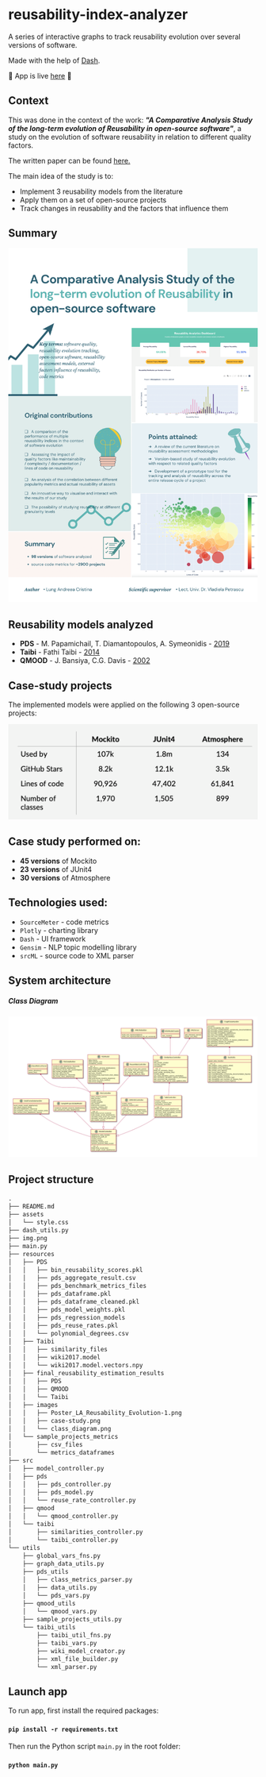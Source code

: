 # reusability-index-analyzer
A series of interactive graphs to track reusability evolution over several versions of software.

Made with the help of [Dash](https://dash.plotly.com/).

🚀 App is live [here](https://reusability-index-analyzer.onrender.com/) 🚀

## Context

This was done in the context of the work: 
_**"A Comparative Analysis Study of the long-term evolution of Reusability in open-source software"**_,
a study on the evolution of software reusability in relation to different quality factors. 

The written paper can be found [here.](https://drive.google.com/file/d/1DWoPX2LCd3k_-NhiQcP8eJSbvPeaGlTt/view?usp=sharing)

The main idea of the study is to:
- Implement 3 reusability models from the literature 
- Apply them on a set of open-source projects
- Track changes in reusability and the factors that influence them

## Summary

![](resources/images/Poster_LA_Reusability_Evolution-1.png)

## Reusability models analyzed
- **PDS** - M. Papamichail, T. Diamantopoulos, A. Symeonidis  - [2019](https://issel.ee.auth.gr/wp-content/uploads/2019/09/2019mpapamicJSS.pdf) 
- **Taibi** - Fathi Taibi - [2014](https://citeseerx.ist.psu.edu/viewdoc/download?doi=10.1.1.851.2567&rep=rep1&type=pdf)
- **QMOOD** - J. Bansiya, C.G. Davis - [2002](https://ieeexplore.ieee.org/document/979986)

## Case-study projects

The implemented models were applied on the following 3 open-source projects:

<img src="resources/images/case-study.png" />

## Case study performed on:
- **45 versions** of Mockito
- **23 versions** of JUnit4
- **30 versions** of Atmosphere

## Technologies used:

- `SourceMeter` - code metrics 
- `Plotly` - charting library
- `Dash` - UI framework
- `Gensim` - NLP topic modelling library
- `srcML` - source code to XML parser

## System architecture

##### Class Diagram
![](resources/images/class_diagram.png)

## Project structure

```
.
├── README.md
├── assets
│   └── style.css
├── dash_utils.py
├── img.png
├── main.py
├── resources
│   ├── PDS
│   │   ├── bin_reusability_scores.pkl
│   │   ├── pds_aggregate_result.csv
│   │   ├── pds_benchmark_metrics_files
│   │   ├── pds_dataframe.pkl
│   │   ├── pds_dataframe_cleaned.pkl
│   │   ├── pds_model_weights.pkl
│   │   ├── pds_regression_models
│   │   ├── pds_reuse_rates.pkl
│   │   └── polynomial_degrees.csv
│   ├── Taibi
│   │   ├── similarity_files
│   │   ├── wiki2017.model
│   │   └── wiki2017.model.vectors.npy
│   ├── final_reusability_estimation_results
│   │   ├── PDS
│   │   ├── QMOOD
│   │   └── Taibi
│   ├── images
│   │   ├── Poster_LA_Reusability_Evolution-1.png
│   │   ├── case-study.png
│   │   └── class_diagram.png
│   └── sample_projects_metrics
│       ├── csv_files
│       └── metrics_dataframes
├── src
│   ├── model_controller.py
│   ├── pds
│   │   ├── pds_controller.py
│   │   ├── pds_model.py
│   │   └── reuse_rate_controller.py
│   ├── qmood
│   │   └── qmood_controller.py
│   └── taibi
│       ├── similarities_controller.py
│       └── taibi_controller.py
└── utils
    ├── global_vars_fns.py
    ├── graph_data_utils.py
    ├── pds_utils
    │   ├── class_metrics_parser.py
    │   ├── data_utils.py
    │   └── pds_vars.py
    ├── qmood_utils
    │   └── qmood_vars.py
    ├── sample_projects_utils.py
    └── taibi_utils
        ├── taibi_util_fns.py
        ├── taibi_vars.py
        ├── wiki_model_creator.py
        ├── xml_file_builder.py
        └── xml_parser.py
```

## Launch app

To run app, first install the required packages:

#### `pip install -r requirements.txt`

Then run the Python script `main.py` in the root folder:

#### `python main.py`
